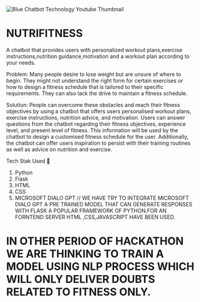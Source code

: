 ![Blue Chatbot Technology Youtube Thumbnail](https://github.com/aakash1233333/Nutrifitness-Chatbot/assets/113034272/84443b98-76a9-456c-a932-7bd85fb9ef70)


# NUTRIFITNESS

A chatbot that provides users with personalized 
workout plans,exercise instructions,nutrition 
guidance,motivation and a workout plan 
according to your needs.

Problem: Many people desire to lose weight but are unsure of 
where to begin. They might not understand the right form for 
certain exercises or how to design a fitness schedule that is 
tailored to their specific requirements. They can also lack the 
drive to maintain a fitness schedule.

Solution: People can overcome these obstacles and reach their fitness objectives by using a 
chatbot that offers users personalised workout plans, exercise instructions, nutrition advice, 
and motivation. Users can answer questions from the chatbot regarding their fitness 
objectives, experience level, and present level of fitness. This information will be used by the 
chatbot to design a customised fitness schedule for the user. Additionally, the chatbot can 
offer users inspiration to persist with their training routines as well as advice on nutrition and 
exercise.

Tech Stak Used 🦖
1) Python 
2) Flask
3) HTML
4) CSS
5) MICROSOFT DIALO GPT
 // WE HAVE TRY TO INTEGRATE MICROSOFT DIALO GPT A PRE TRAINED MODEL THAT CAN GENERATE RESPONSES WITH FLASK A POPULAR FRAMEWORK OF PYTHON.FOR AN FORNTEND SERVER HTML ,CSS,JAVASCRIPT HAVE BEEN USED.

# IN OTHER PERIOD OF HACKATHON WE ARE THINKING TO TRAIN A MODEL USING NLP PROCESS WHICH WILL ONLY DELIVER DOUBTS RELATED TO FITNESS ONLY.


